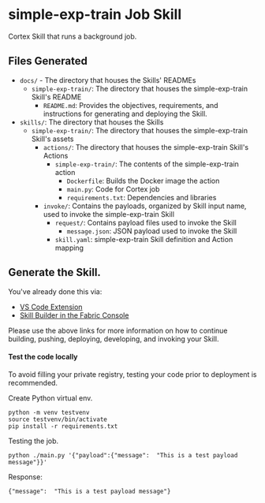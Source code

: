 # simple-exp-train Job Skill

Cortex Skill that runs a background job.


## Files Generated
- `docs/` - The directory that houses the Skills' READMEs
    - `simple-exp-train/`: The directory that houses the simple-exp-train Skill's README
        - `README.md`: Provides the objectives, requirements, and instructions for generating and deploying the Skill.
- `skills/`: The directory that houses the Skills
    - `simple-exp-train/`: The directory that houses the simple-exp-train Skill's assets
        - `actions/`: The directory that houses the simple-exp-train Skill's Actions
            - `simple-exp-train/`: The contents of the simple-exp-train action
                - `Dockerfile`: Builds the Docker image the action
                - `main.py`: Code for Cortex job
                - `requirements.txt`: Dependencies and libraries
        - `invoke/`: Contains the payloads, organized by Skill input name, used to invoke the simple-exp-train Skill
            - `request/`: Contains payload files used to invoke the Skill
                - `message.json`: JSON payload used to invoke the Skill
            - `skill.yaml`: simple-exp-train Skill definition and Action mapping


## Generate the Skill.

You've already done this via:
- [VS Code Extension](https://cognitivescale.github.io/cortex-code/)
- [Skill Builder in the Fabric Console](https://cognitivescale.github.io/cortex-fabric/docs/build-skills/skill-builder-ui)

Please use the above links for more information on how to continue building, pushing, deploying, developing, and invoking your Skill.


#### Test the code locally
To avoid filling your private registry, testing your code prior to deployment is recommended.

Create Python virtual env.
```shell
python -m venv testvenv
source testvenv/bin/activate
pip install -r requirements.txt
```

Testing the job.
```shell
python ./main.py '{"payload":{"message":  "This is a test payload message"}}'
````
Response:
```text
{"message":  "This is a test payload message"}
```
